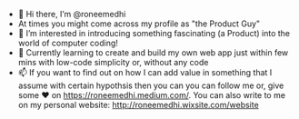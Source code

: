- 👋 Hi there, I’m @roneemedhi 
- At times you might come across my profile as "the Product Guy"
- 👀 I’m interested in introducing something fascinating (a Product) into the world of computer coding!
- 🌱 Currently learning to create and build my own web app just within few mins with low-code simplicity or, without any code
- 📫 If you want to find out on how I can add value in something that I assume with certain hypothsis then you can you can follow me or, give some ♥ on https://roneemedhi.medium.com/. You can also write to me on my personal website: http://roneemedhi.wixsite.com/website

<!---
roneemedhi/roneemedhi is a ✨ special ✨ repository because its `README.md` (this file) appears on your GitHub profile.
You can click the Preview link to take a look at your changes.
--->
